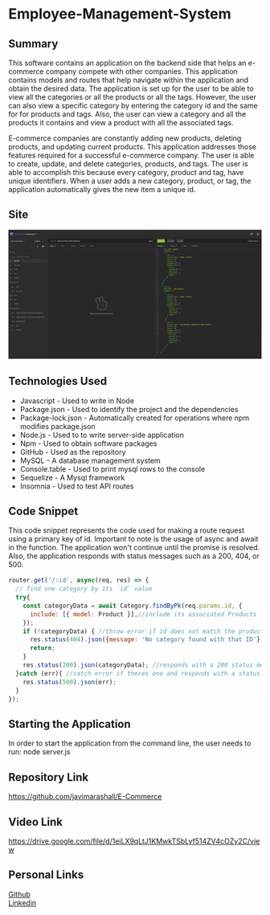 # Employee-Management-System

## Summary 
This software contains an application on the backend side that helps an e-commerce company compete with other companies. This application contains models and routes that help navigate within the application and obtain the desired data. The application is set up for the user to be able to view all the categories or all the products or all the tags. However, the user can also view a specific category by entering the category id and the same for for products and tags. Also, the user can view a category and all the products it contains and view a product with all the associated tags. 

E-commerce companies are constantly adding new products, deleting products, and updating current products. This application addresses those features required for a successful e-commerce company. The user is able to create, update, and delete categories, products, and tags. The user is able to accomplish this because every category, product and tag, have unique identifiers. When a user adds a new category, product, or tag, the application automatically gives the new item a unique id.  

## Site
![site](./Assets/site.gif)

## Technologies Used
* Javascript - Used to write in Node
* Package.json - Used to identify the project and the dependencies
* Package-lock.json - Automatically created for operations where npm modifies  package.json
* Node.js - Used to to write server-side application
* Npm - Used to obtain software packages
* GitHub - Used as the repository
* MySQL - A database management system
* Console.table - Used to print mysql rows to the console
* Sequelize - A Mysql framework
* Insomnia - Used to test API routes

## Code Snippet
This code snippet represents the code used for making a route request using a primary key of id. Important to note is the usage of async and await in the function. The application won't continue until the promise is resolved. Also, the application responds with status messages such as a 200, 404, or 500. 
```javascript
router.get('/:id', async(req, res) => {
  // find one category by its `id` value
  try{
    const categoryData = await Category.findByPk(req.params.id, {
      include: [{ model: Product }],//include its associated Products
    });
    if (!categoryData) { //throw error if id does not match the product
      res.status(404).json({message: 'No category found with that ID'});
      return;
    }
    res.status(200).json(categoryData); //responds with a 200 status message and the data
  }catch (err){ //catch error if theres one and responds with a status 500 message
    res.status(500).json(err);
  }  
});
```

## Starting the Application
In order to start the application from the command line, the user needs to run: node server.js

## Repository Link
https://github.com/javimarashall/E-Commerce

## Video Link
https://drive.google.com/file/d/1eiLX9qLtJ1KMwkTSbLyf514ZV4cOZy2C/view
## Personal Links
[Github](https://github.com/javimarashall)<br>
[Linkedin](https://www.linkedin.com/in/javier-mondragon-7b471719b/)
